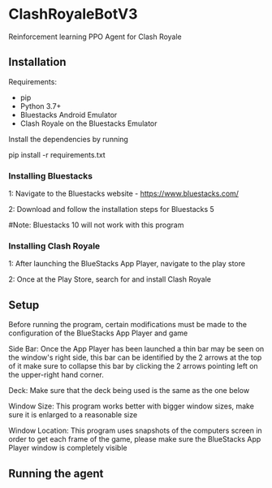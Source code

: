 # ClashRoyaleBotV3
Reinforcement learning PPO Agent for Clash Royale


## Installation

Requirements:
- pip
- Python 3.7+
- Bluestacks Android Emulator
- Clash Royale on the Bluestacks Emulator

Install the dependencies by running

pip install -r requirements.txt


### Installing Bluestacks
1: Navigate to the Bluestacks website - https://www.bluestacks.com/

2: Download and follow the installation steps for Bluestacks 5

#Note: Bluestacks 10 will not work with this program

### Installing Clash Royale
1: After launching the BlueStacks App Player, navigate to the play store

2: Once at the Play Store, search for and install Clash Royale


## Setup
Before running the program, certain modifications must be made to the configuration of the BlueStacks App Player and game

Side Bar: Once the App Player has been launched a thin bar may be seen on the window's right side, this bar can be identified by the 2 arrows at the top of it
make sure to collapse this bar by clicking the 2 arrows pointing left on the upper-right hand corner.

Deck: Make sure that the deck being used is the same as the one below

Window Size: This program works better with bigger window sizes, make sure it is enlarged to a reasonable size

Window Location: This program uses snapshots of the computers screen in order to get each frame of the game, please make sure the BlueStacks App Player window is completely visible


## Running the agent







